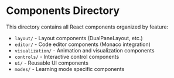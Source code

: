 # Components Directory

This directory contains all React components organized by feature:

- `layout/` - Layout components (DualPaneLayout, etc.)
- `editor/` - Code editor components (Monaco integration)
- `visualization/` - Animation and visualization components
- `controls/` - Interactive control components
- `ui/` - Reusable UI components
- `modes/` - Learning mode specific components